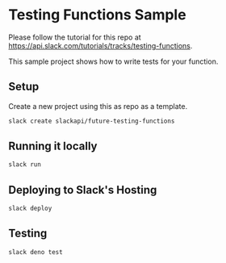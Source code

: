 # Testing Functions Sample

Please follow the tutorial for this repo at https://api.slack.com/tutorials/tracks/testing-functions.

This sample project shows how to write tests for your function.

## Setup

Create a new project using this as repo as a template.

```bash
slack create slackapi/future-testing-functions
```

## Running it locally

```bash
slack run
```

## Deploying to Slack's Hosting

```bash
slack deploy
```

## Testing

```bash
slack deno test
```
